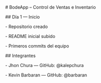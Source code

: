 \# BodeApp – Control de Ventas e Inventario



\## Día 1 — Inicio

\- Repositorio creado

\- README inicial subido

\- Primeros commits del equipo



\## Integrantes

\- Jhon Chura — GitHub: @kalepchura

\- Kevin Barbaran — GitHub: @barbaran



